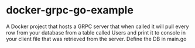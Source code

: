 # docker-grpc-go-example
A Docker project that hosts a GRPC server that when called it will pull every row from your database from a table called Users and print it to console in your client file that was retrieved from the server.
Define the DB in main.go
